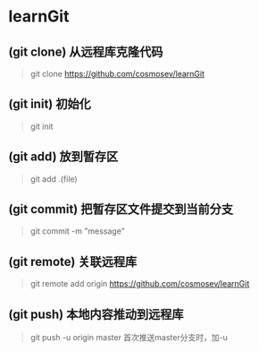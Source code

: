 # learnGit

## (git clone) 从远程库克隆代码
> git clone https://github.com/cosmosev/learnGit

## (git init) 初始化
> git init

## (git add) 放到暂存区
> git add .(file)

## (git commit) 把暂存区文件提交到当前分支
> git commit -m "message"

## (git remote) 关联远程库
> git remote add origin https://github.com/cosmosev/learnGit

## (git push) 本地内容推动到远程库
> git push -u origin master
> 首次推送master分支时，加-u
